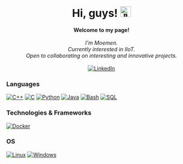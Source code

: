 <h1 align="center">Hi, guys! <img src="https://github.com/wervlad/wervlad/assets/24524555/766d336d-b87d-44ba-807c-c51de2bc6b4d" width="28px" alt="👋"></h1>

<p align="center">
    <b>Welcome to my page!</b><br><br>
    <i>
        I'm Moemen.<br>
        Currently interested in IIoT.<br>
        Open to collaborating on interesting and innovative projects.<br>
    </i><br>
    <a href="https://www.linkedin.com/in/moemen-benhamad">
        <img src="https://img.shields.io/badge/LinkedIn-blue?style=flat-square&logo=linkedin" alt="LinkedIn">
    </a>

### Languages
[![C++](https://img.shields.io/badge/c++-black?style=for-the-badge&logo=cplusplus)](https://github.com/moemen-benhamad)
[![C](https://img.shields.io/badge/c-black?style=for-the-badge&logo=c)](https://github.com/moemen-benhamad)
[![Python](https://img.shields.io/badge/python-black?style=for-the-badge&logo=python)](https://github.com/moemen-benhamad)
[![Java](https://img.shields.io/badge/java-black?style=for-the-badge&logo=openjdk)](https://github.com/moemen-benhamad)
[![Bash](https://img.shields.io/badge/bash-black?style=for-the-badge&logo=gnu-bash&logoColor=white)](https://github.com/moemen-benhamad)
[![SQL](https://img.shields.io/badge/sql-black?style=for-the-badge&logo=mysql)](https://github.com/moemen-benhamad)

### Technologies & Frameworks
[![Docker](https://img.shields.io/badge/docker-black?style=for-the-badge&logo=docker)](https://github.com/moemen-benhamad)

### OS
[![Linux](https://img.shields.io/badge/linux-black?style=for-the-badge&logo=Linux)](https://github.com/moemen-benhamad)
[![Windows](https://img.shields.io/badge/Windows-black?style=for-the-badge&logo=Windows)](https://github.com/moemen-benhamad)

<!--
                    Thank you wervald for this template!
<details>
<p align="center">
  <a href="https://github.com/wervlad">
    <img src="http://github-profile-summary-cards.vercel.app/api/cards/profile-details?username=wervlad&theme=transparent" />
  </a>
  <a href="https://github.com/wervlad">
    <img src="https://github-readme-streak-stats.herokuapp.com/?user=wervlad&hide_border=true&card_width=338&theme=transparent" />
  </a>
  <a href="https://github.com/wervlad">
    <img src="http://github-profile-summary-cards.vercel.app/api/cards/stats?username=wervlad&theme=transparent" />
  </a>
  <a href="https://github.com/wervlad">
    <img src="https://github-readme-stats.vercel.app/api/top-langs/?username=wervlad&langs_count=10&exclude_repo=&hide=jupyter%20notebook,vim%20script,cmake,makefile,batchfile,emacs%20lisp,css,html&layout=default&card_width=699&hide_border=true&theme=transparent" />
  </a>
</p>
</details>

<p align="center">
  <a href="https://github.com/wervlad">
    <img src="https://komarev.com/ghpvc/?username=wervlad&color=blue&style=flat)" />
  </a>
</p>

-->
